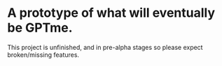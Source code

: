 # A prototype of what will eventually be GPTme.
This project is unfinished, and in pre-alpha stages so please expect broken/missing features.
